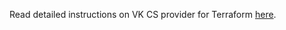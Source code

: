 Read detailed instructions on VK CS provider for Terraform [here](https://maps.mail.ru/terraform/docs ).